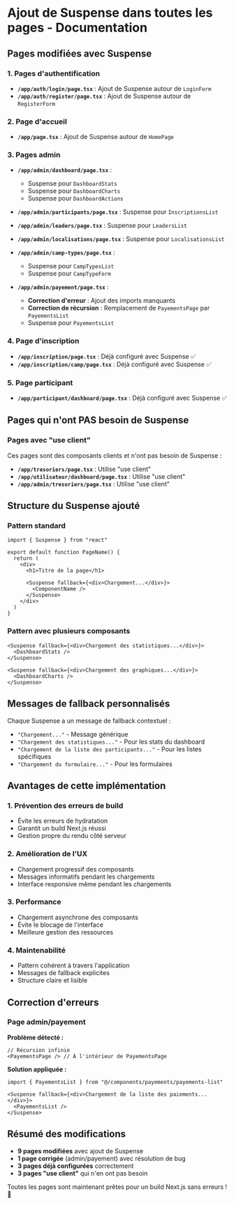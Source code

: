 # Ajout de Suspense dans toutes les pages - Documentation

## Pages modifiées avec Suspense

### 1. Pages d'authentification
- **`/app/auth/login/page.tsx`** : Ajout de Suspense autour de `LoginForm`
- **`/app/auth/register/page.tsx`** : Ajout de Suspense autour de `RegisterForm`

### 2. Page d'accueil
- **`/app/page.tsx`** : Ajout de Suspense autour de `HomePage`

### 3. Pages admin
- **`/app/admin/dashboard/page.tsx`** : 
  - Suspense pour `DashboardStats`
  - Suspense pour `DashboardCharts` 
  - Suspense pour `DashboardActions`

- **`/app/admin/participants/page.tsx`** : Suspense pour `InscriptionsList`

- **`/app/admin/leaders/page.tsx`** : Suspense pour `LeadersList`

- **`/app/admin/localisations/page.tsx`** : Suspense pour `LocalisationsList`

- **`/app/admin/camp-types/page.tsx`** : 
  - Suspense pour `CampTypesList`
  - Suspense pour `CampTypeForm`

- **`/app/admin/payement/page.tsx`** : 
  - **Correction d'erreur** : Ajout des imports manquants
  - **Correction de récursion** : Remplacement de `PayementsPage` par `PayementsList`
  - Suspense pour `PayementsList`

### 4. Page d'inscription
- **`/app/inscription/page.tsx`** : Déjà configuré avec Suspense ✅
- **`/app/inscription/camp/page.tsx`** : Déjà configuré avec Suspense ✅

### 5. Page participant
- **`/app/participant/dashboard/page.tsx`** : Déjà configuré avec Suspense ✅

## Pages qui n'ont PAS besoin de Suspense

### Pages avec "use client"
Ces pages sont des composants clients et n'ont pas besoin de Suspense :

- **`/app/tresoriers/page.tsx`** : Utilise "use client"
- **`/app/utilisateur/dashboard/page.tsx`** : Utilise "use client"  
- **`/app/admin/tresoriers/page.tsx`** : Utilise "use client"

## Structure du Suspense ajouté

### Pattern standard
```tsx
import { Suspense } from "react"

export default function PageName() {
  return (
    <div>
      <h1>Titre de la page</h1>
      
      <Suspense fallback={<div>Chargement...</div>}>
        <ComponentName />
      </Suspense>
    </div>
  )
}
```

### Pattern avec plusieurs composants
```tsx
<Suspense fallback={<div>Chargement des statistiques...</div>}>
  <DashboardStats />
</Suspense>

<Suspense fallback={<div>Chargement des graphiques...</div>}>
  <DashboardCharts />
</Suspense>
```

## Messages de fallback personnalisés

Chaque Suspense a un message de fallback contextuel :

- `"Chargement..."` - Message générique
- `"Chargement des statistiques..."` - Pour les stats du dashboard
- `"Chargement de la liste des participants..."` - Pour les listes spécifiques
- `"Chargement du formulaire..."` - Pour les formulaires

## Avantages de cette implémentation

### 1. **Prévention des erreurs de build**
- Évite les erreurs de hydratation
- Garantit un build Next.js réussi
- Gestion propre du rendu côté serveur

### 2. **Amélioration de l'UX**
- Chargement progressif des composants
- Messages informatifs pendant les chargements
- Interface responsive même pendant les chargements

### 3. **Performance**
- Chargement asynchrone des composants
- Évite le blocage de l'interface
- Meilleure gestion des ressources

### 4. **Maintenabilité**
- Pattern cohérent à travers l'application
- Messages de fallback explicites
- Structure claire et lisible

## Correction d'erreurs

### Page admin/payement
**Problème détecté :**
```tsx
// Récursion infinie
<PayementsPage /> // À l'intérieur de PayementsPage
```

**Solution appliquée :**
```tsx
import { PayementsList } from "@/components/payements/payements-list"

<Suspense fallback={<div>Chargement de la liste des paiements...</div>}>
  <PayementsList />
</Suspense>
```

## Résumé des modifications

- **9 pages modifiées** avec ajout de Suspense
- **1 page corrigée** (admin/payement) avec résolution de bug
- **3 pages déjà configurées** correctement
- **3 pages "use client"** qui n'en ont pas besoin

Toutes les pages sont maintenant prêtes pour un build Next.js sans erreurs ! 🎯
